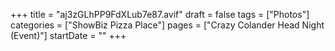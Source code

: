 +++
title = "aj3zGLhPP9FdXLub7e87.avif"
draft = false
tags = ["Photos"]
categories = ["ShowBiz Pizza Place"]
pages = ["Crazy Colander Head Night (Event)"]
startDate = ""
+++
